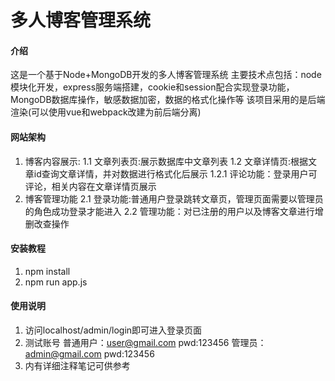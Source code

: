 # 多人博客管理系统

#### 介绍
这是一个基于Node+MongoDB开发的多人博客管理系统
主要技术点包括：node模块化开发，express服务端搭建，cookie和session配合实现登录功能，MongoDB数据库操作，敏感数据加密，数据的格式化操作等
该项目采用的是后端渲染(可以使用vue和webpack改建为前后端分离)

#### 网站架构
1. 博客内容展示:
	1.1 文章列表页:展示数据库中文章列表
  1.2 文章详情页:根据文章id查询文章详情，并对数据进行格式化后展示
  		1.2.1 评论功能：登录用户可评论，相关内容在文章详情页展示
2. 博客管理功能
	2.1 登录功能:普通用户登录跳转文章页，管理页面需要以管理员的角色成功登录才能进入
	2.2 管理功能：对已注册的用户以及博客文章进行增删改查操作

#### 安装教程
1.  npm install
2.  npm run app.js
		
#### 使用说明

1.  访问localhost/admin/login即可进入登录页面
2.  测试账号
		普通用户：user@gmail.com pwd:123456 管理员：admin@gmail.com pwd:123456
3.  内有详细注释笔记可供参考
